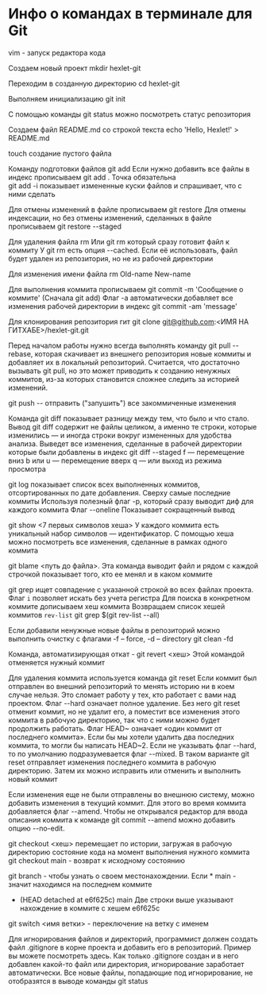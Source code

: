 # Инфо о командах в терминале для Git
vim - запуск редактора кода

Создаем новый проект
mkdir hexlet-git

Переходим в созданную директорию
cd hexlet-git

Выполняем инициализацию
git init

С помощью команды git status можно посмотреть статус репозитория

Создаем файл README.md со строкой текста
echo 'Hello, Hexlet!' > README.md

touch <file> создание пустого файла

Команду подготовки файлов git add <file>
Если нужно добавить все файлы в индекс прописываем git add . Точка обязательна  
git add -i показывает измененные куски файлов и спрашивает, что с ними сделать

Для отмены изменений в файле прописываем git restore <file>
Для отмены индексации, но без отмены изменений, сделанных в файле прописываем git restore --staged <file>

Для удаления файла rm <file>  Или git rm <file> который сразу готовит файл к коммиту
У git rm есть опция --cached. Если её использовать, файл будет удален из репозитория, но не из рабочей директории

Для изменения имени файла rm Old-name New-name

Для выполнения коммита прописываем git commit -m 'Сообщение о коммите' (Сначала git add)
Флаг -a автоматически добавляет все изменения рабочей директории в индекс git commit -am 'message'

Для клонирования репозитория гит
git clone git@github.com:<ИМЯ НА ГИТХАБЕ>/hexlet-git.git

Перед началом работы нужно всегда выполнять команду git pull --rebase, которая скачивает из внешнего репозитория новые коммиты и добавляет их в локальный репозиторий.
Считается, что достаточно вызывать git pull, но это может приводить к созданию ненужных коммитов, из-за которых становится сложнее следить за историей изменений.

git push -- отправить ("запушить") все закоммиченные изменения

Команда git diff показывает разницу между тем, что было и что стало. Вывод git diff содержит не файлы целиком, а именно те строки, которые изменились — и иногда строки вокруг измененных для удобства анализа.
Выведет все изменения, сделанные в рабочей директории которые были добавлены в индекс
git diff --staged
f — перемещение вниз
b или u — перемещение вверх
q — или выход из режима просмотра

git log показывает список всех выполненных коммитов, отсортированных по дате добавления. Сверху самые последние коммиты
Используя полезный флаг -p, который сразу выводит диф для каждого коммита
Флаг --oneline Показывает сокращенный вывод


git show <7 первых символов хеша> У каждого коммита есть уникальный набор символов — идентификатор. С помощью хеша можно посмотреть все изменения, сделанные в рамках одного коммита

git blame <путь до файла>. Эта команда выводит файл и рядом с каждой строчкой показывает того, кто ее менял и в каком коммите

git grep <string> ищет совпадение с указанной строкой во всех файлах проекта.
Флаг `i` позволяет искать без учета регистра
Для поиска в конкретном коммите дописываем хеш коммита
Возвращаем список хешей коммитов `rev-list` git grep <string> $(git rev-list --all)

Если добавили ненужные новые файлы в репозиторий можно выполнить очистку с флагами -f – force, -d – directory
git clean -fd

Команда, автоматизирующая откат - git revert <хеш> Этой командой отменяется нужный коммит

Для удаления коммита используется команда git reset  Если коммит был отправлен во внешний репозиторий то менять историю ни в коем случае нельзя. Это сломает работу у тех, кто работает с вами над проектом.
Флаг --hard означает полное удаление. Без него git reset отменит коммит, но не удалит его, а поместит все изменения этого коммита в рабочую директорию, так что с ними можно будет продолжить работать.
Флаг HEAD~ означает «один коммит от последнего коммита». Если бы мы хотели удалить два последних коммита, то могли бы написать HEAD~2. Если не указывать флаг --hard, то по умолчанию подразумевается флаг --mixed. В таком варианте git reset отправляет изменения последнего коммита в рабочую директорию. Затем их можно исправить или отменить и выполнить новый коммит

Если изменения еще не были отправлены во внешнюю систему, можно добавить изменения в текущий коммит. Для этого во время коммита добавляется флаг --amend. Чтобы не открывался редактор для ввода описания коммита к команде git commit --amend можно добавить опцию --no-edit.

git checkout <хеш> перемещает по истории, загружая в рабочую директорию состояние кода на момент выполнения нужного коммита
git checkout main - возврат к исходному состоянию

git branch - чтобы узнать о своем местонахождении. Если * main - значит находимся на последнем коммите
* (HEAD detached at e6f625c)
  main
Две строки выше указывают нахождение в коммите с хешем e6f625c

git switch <имя ветки> - переключение на ветку с именем

Для игнорирования файлов и директорий, программист должен создать файл .gitignore в корне проекта и добавить его в репозиторий. Пример вы можете посмотреть здесь. Как только .gitignore создан и в него добавлен какой-то файл или директория, игнорирование заработает автоматически. Все новые файлы, попадающие под игнорирование, не отобразятся в выводе команды git status